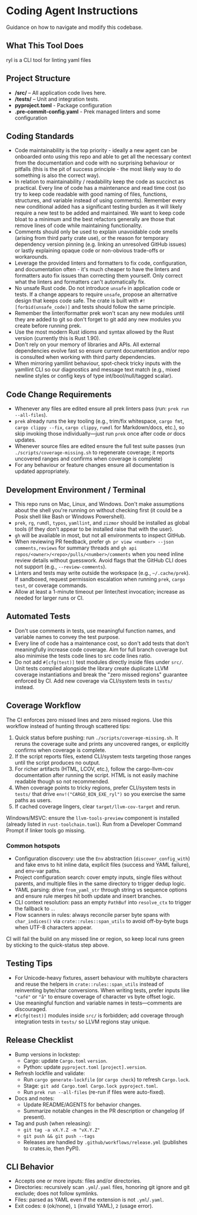 # Coding Agent Instructions

Guidance on how to navigate and modify this codebase.

## What This Tool Does

ryl is a CLI tool for linting yaml files

## Project Structure

- **/src/** – All application code lives here.
- **/tests/** – Unit and integration tests.
- **pyproject.toml** - Package configuration
- **.pre-commit-config.yaml** - Prek managed linters and some configuration

## Coding Standards

- Code maintainability is the top priority - ideally a new agent can be onboarded onto
  using this repo and able to get all the necessary context from the documentation and
  code with no surprising behaviour or pitfalls (this is the pit of success principle -
  the most likely way to do something is also the correct way).
- In relation to maintainability / readability keep the code as succinct as practical.
  Every line of code has a maintenance and read time cost (so try to keep code readable
  with good naming of files, functions, structures, and variable instead of using
  comments). Remember every new conditional added has a significant testing burden as it
  will likely require a new test to be added and maintained. We want to keep code bloat
  to a minimum and the best refactors generally are those that remove lines of code
  while maintaining functionality.
- Comments should only be used to explain unavoidable code smells (arising from third
  party crate use), or the reason for temporary dependency version pinning (e.g.
  linking an unresolved GitHub issues) or lastly explaining opaque code or non-obvious
  trade-offs or workarounds.
- Leverage the provided linters and formatters to fix code, configuration, and
  documentation often - it's much cheaper to have the linters and formatters auto fix
  issues than correcting them yourself. Only correct what the linters and formatters
  can't automatically fix.
- No unsafe Rust code. Do not introduce `unsafe` in application code or tests. If a
  change appears to require `unsafe`, propose an alternative design that keeps code
  safe. The crate is built with `#![forbid(unsafe_code)]` and tests should follow the
  same principle.
- Remember the linter/formatter prek won't scan any new modules until they are added to
  git so don't forget to git add any new modules you create before running prek.
- Use the most modern Rust idioms and syntax allowed by the Rust version (currently this
  is Rust 1.90).
- Don't rely on your memory of libraries and APIs. All external dependencies evolve fast
  so ensure current documentation and/or repo is consulted when working with third party
  dependencies.
- When mirroring yamllint behaviour, spot-check tricky inputs with the yamllint CLI so
  our diagnostics and message text match (e.g., mixed newline styles or config keys of
  type int/bool/null/tagged scalar).

## Code Change Requirements

- Whenever any files are edited ensure all prek linters pass (run:
  `prek run --all-files`).
- `prek` already runs the key tooling (e.g., trim/fix whitespace, `cargo fmt`,
  `cargo clippy --fix`, `cargo clippy`, `rumdl` for Markdown/docs, etc.), so skip
  invoking those individually—just run `prek` once after code *or* docs updates.
- Whenever source files are edited ensure the full test suite passes (run
  `./scripts/coverage-missing.sh` to regenerate coverage; it reports uncovered
  ranges and confirms when coverage is complete)
- For any behaviour or feature changes ensure all documentation is updated
  appropriately.

## Development Environment / Terminal

- This repo runs on Mac, Linux, and Windows. Don't make assumptions about the shell
  you're running on without checking first (it could be a Posix shell like Bash or
  Windows Powershell).
- `prek`, `rg`, `rumdl`, `typos`, `yamllint`, and `zizmor` should be installed as global
  tools (if they don't appear to be installed raise that with the user).
- `gh` will be available in most, but not all environments to inspect GitHub.
- When reviewing PR feedback, prefer `gh pr view <number> --json comments,reviews` for
  summary threads and `gh api repos/<owner>/<repo>/pulls/<number>/comments` when you
  need inline review details without guesswork. Avoid flags that the GitHub CLI does not
  support (e.g., `--review-comments`).
- Linters and tests may write outside the workspace (e.g., `~/.cache/prek`). If
  sandboxed, request permission escalation when running `prek`, `cargo test`,
  or coverage commands.
- Allow at least a 1-minute timeout per linter/test invocation; increase as
  needed for larger runs or CI.

## Automated Tests

- Don't use comments in tests, use meaningful function names, and variable names to
  convey the test purpose.
- Every line of code has a maintenance cost, so don't add tests that don't meaningfully
  increase code coverage. Aim for full branch coverage but also minimise the tests code
  lines to src code lines ratio.
- Do not add `#[cfg(test)]` test modules directly inside files under `src/`. Unit tests
  compiled alongside the library create duplicate LLVM coverage instantiations and break
  the "zero missed regions" guarantee enforced by CI. Add new coverage via CLI/system
  tests in `tests/` instead.

## Coverage Workflow

The CI enforces zero missed lines and zero missed regions. Use this workflow instead of
hunting through scattered tips:

1. Quick status before pushing: run `./scripts/coverage-missing.sh`. It reruns the
   coverage suite and prints any uncovered ranges, or explicitly confirms when
   coverage is complete.
2. If the script reports files, extend CLI/system tests targeting those ranges until
   the script produces no output.
3. For richer artifacts (HTML, LCOV, etc.), follow the cargo-llvm-cov documentation
   after running the script. HTML is not easily machine readable though so not
   recommended.
4. When coverage points to tricky regions, prefer CLI/system tests in `tests/`
   that drive `env!("CARGO_BIN_EXE_ryl")` so you exercise the same paths as users.
5. If cached coverage lingers, clear `target/llvm-cov-target` and rerun.

Windows/MSVC: ensure the `llvm-tools-preview` component is installed (already listed in
`rust-toolchain.toml`). Run from a Developer Command Prompt if linker tools go missing.

### Common hotspots

- Configuration discovery: use the `Env` abstraction (`discover_config_with`) and fake
  envs to hit inline data, explicit files (success and YAML failure), and env-var paths.
- Project configuration search: cover empty inputs, single files without parents, and
  multiple files in the same directory to trigger dedup logic.
- YAML parsing: drive `from_yaml_str` through string vs sequence options and ensure rule
  merges hit both update and insert branches.
- CLI context resolution: pass an empty `PathBuf` into `resolve_ctx` to trigger the
  fallback to `.`.
- Flow scanners in rules: always reconcile parser byte spans with `char_indices()` via
  `crate::rules::span_utils` to avoid off-by-byte bugs when UTF-8 characters appear.

CI will fail the build on any missed line or region, so keep local runs green by
sticking to the quick-status step above.

## Testing Tips

- For Unicode-heavy fixtures, assert behaviour with multibyte characters and reuse the
  helpers in `crate::rules::span_utils` instead of reinventing byte/char conversions.
  When writing tests, prefer inputs like `"café"` or `"å"` to ensure coverage of
  character vs byte offset logic.
- Use meaningful function and variable names in tests—comments are discouraged.
- `#[cfg(test)]` modules inside `src/` is forbidden; add coverage through integration
   tests in `tests/` so LLVM regions stay unique.

## Release Checklist

- Bump versions in lockstep:
  - Cargo: update `Cargo.toml` `version`.
  - Python: update `pyproject.toml` `[project].version`.
- Refresh lockfile and validate:
  - Run `cargo generate-lockfile` (or `cargo check`) to refresh `Cargo.lock`.
  - Stage: `git add Cargo.toml Cargo.lock pyproject.toml`.
  - Run `prek run --all-files` (re-run if files were auto-fixed).
- Docs and notes:
  - Update README/AGENTS for behavior changes.
  - Summarize notable changes in the PR description or changelog (if present).
- Tag and push (when releasing):
  - `git tag -a vX.Y.Z -m "vX.Y.Z"`
  - `git push && git push --tags`
  - Releases are handled by `.github/workflows/release.yml` (publishes to
    crates.io, then PyPI).

## CLI Behavior

- Accepts one or more inputs: files and/or directories.
- Directories: recursively scan `.yml`/`.yaml` files, honoring git ignore and
  git exclude; does not follow symlinks.
- Files: parsed as YAML even if the extension is not `.yml`/`.yaml`.
- Exit codes: `0` (ok/none), `1` (invalid YAML), `2` (usage error).
